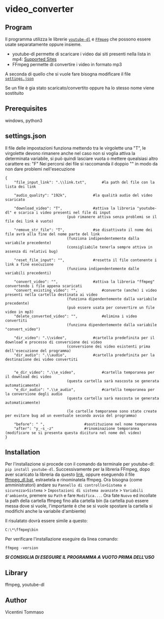 ﻿# video_converter

## Program

Il programma utilizza le librerie [`youtube-dl`](https://github.com/ytdl-org/youtube-dl) e [`FFmpeg`](https://github.com/FFmpeg) che possono essere usate separatamente oppure insieme.

* youtube-dl permette di scaricare i video dai siti presenti nella lista in mp4: [Supported Sites](https://ytdl-org.github.io/youtube-dl/supportedsites.html) 
* FFmpeg permette di convertire i video in formato mp3

A seconda di quello che si vuole fare bisogna modificare il file [`settings.json`](.\bin\settings.json)

Se un file è gia stato scaricato/convertito oppure ha lo stesso nome viene sostituito

## Prerequisites

windows, python3

## settings.json
Il file delle impostazioni funziona mettendo tra le virgolette una "T", le virgolette devono rimanere anche nel caso non si voglia attiva la determinata variabile, si può quindi lasciare vuota o mettere quealsiasi altro carattere es: "F"
Nei percorsi dei file si raccomanda il doppio "\" in modo da non dare problemi nell'esecuzione

	{
		"file_input_link": ".\\link.txt",		#la path del file con la lista dei link

		"audio_quality": "192k",			#la qualità audio del video scaricato

		"download_video": "T",				#attiva la libreria "youtube-dl" e scarica i video presenti nel file di input
								(può rimanere attiva senza problemi se il file dei link è vuoto)

		"remove_str_file": "T",				#se disattivato il nome dei file avrà alla fine del nome parte del link
								(funziona indipendentemente dalla variabile precedente)
								(consigliabile tenerla sempre attiva in assenza di relativi bug)

		"reset_file_input": "",				#resetta il file contenente i link a fine esecuzione
								(funziona indipendentemente dalle variabili precedenti)

		"convert_video": "",				#attiva la libreria "ffmpeg" convertendo i file appena scaricati
		"convert_existing_video": "",			#converte (anche) i video presenti nella cartella destinata ai video
								(funziona dipendentemente dalla variabile precedente)
								(può essere usata per convertire un file video in mp3)
		"delete_converted_video": "",			#elimina i video convertiti
								(funziona dipendentemente dalla variabile "convert_video")

		"dir_video": ".\\video",			#cartella predefinita per il download e processo di conversione dei video
								(conversione dei video esistenti prima dell'esecuzione del programma)
		"dir_audio": ".\\audio",			#cartella predefinita per la destinazione dei video convertiti

		
		"e_dir_video": ".\\e_video",			#cartella temporanea per il download dei video
								(questa cartella sarà nascosta se generata automaticamente)
		"e_dir_audio": ".\\e_audio",			#cartella temporanea per la conversione degli audio
								(questa cartella sarà nascosta se generata automaticamente)

								(le cartelle temporanee sono state create per evitare bug ad un eventuale secondo avvio del programma)

		"before": " ",					#sostituzione nel nome temporanea
		"after": "y_-s_-z"				#rinominazione temporanea (modificare se si presenta questa dicitura nel nome del video)
	}

## Installation
Per l'installazione si procede con il comando da terminale per youtube-dl: `pip install youtube-dl`.
Successivamente per la libreria FFmpeg, dopo aver scaricato la libreria da questo [link](https://www.gyan.dev/ffmpeg/builds/ffmpeg-git-full.7z), oppure eseguendo il file [ffmpeg_dl.bat](\ffmpeg_dl.bat), estraetela e rinominatela ffmpeg. Ora bisogna (come amministratori) andare su `Pannello di controllo>Sistema e sicurezza>Sistema` > `Impostazioni di sistema avanzate` > `Variabili d'ambiente`, premere su `Path` e fare `Modifica...`. Ora fate `Nuovo` ed incollate la path della cartella ffmpeg fino alla cartella bin (la cartella può essere messa dove si vuole, l'importante è che se si vuole spostare la cartella si modifichi anche la variabile d'ambiente)

Il risulatato dovrà essere simile a questo:

	C:\*\ffmpeg\bin

Per verificare l'installazione eseguire da linea comando:

	ffmpeg -version

***SI CONSIGLIA DI ESEGUIRE IL PROGRAMMA A VUOTO PRIMA DELL'USO***

## Library

ffmpeg, youtube-dl

## Author

Vicentini Tommaso